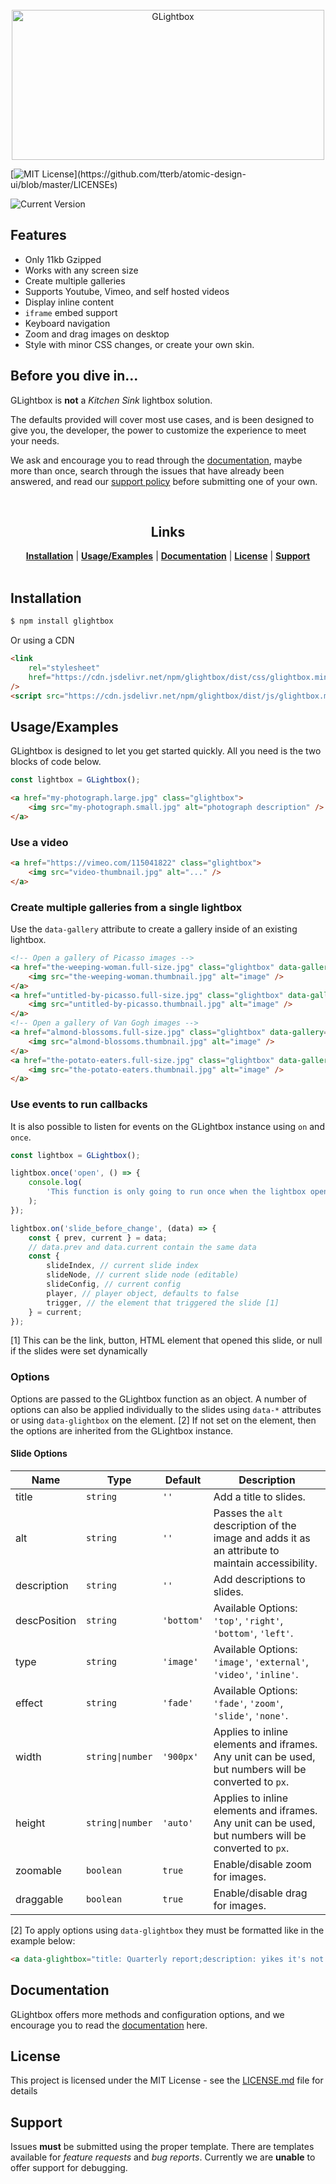 <div align="center">
	<br />
	<img src="https://raw.githubusercontent.com/frankie-tech/glightbox/updated-docs/logo.svg" alt="GLightbox" width="500" height="240"/>
	<br />
</div>

<!-- the standard markdown way of linking an image, won't work in a github readme for svg though
![Logo](https://raw.githubusercontent.com/frankie-tech/glightbox/updated-docs/logo.svg)
 -->

[![MIT License](https://img.shields.io/apm/l/atomic-design-ui.svg?)](https://github.com/tterb/atomic-design-ui/blob/master/LICENSEs)

![Current Version](https://img.shields.io/github/package-json/v/biati-digital/glightbox)

## Features

-   Only 11kb Gzipped
-   Works with any screen size
-   Create multiple galleries
-   Supports Youtube, Vimeo, and self hosted videos
-   Display inline content
-   `iframe` embed support
-   Keyboard navigation
-   Zoom and drag images on desktop
-   Style with minor CSS changes, or create your own skin.

## Before you dive in...

GLightbox is **not** a _Kitchen Sink_ lightbox solution.

The defaults provided will cover most use cases, and is been designed to give you, the developer, the power to customize the experience to meet your needs.

We ask and encourage you to read through the [documentation](https://linktodocumentation/), maybe more than once, search through the issues that have already been answered, and read our [support policy](#support) before submitting one of your own.

<div align="center">
	<br />
	<h2><strong>Links</strong></h2>
	<nav>
		<a href="#Installation"><strong>Installation</strong></a> | 
		<a href="#Usage/Examples"><strong>Usage/Examples</strong></a> | 
		<a href="#Documentation"><strong>Documentation</strong></a> | 
		<a href="#License"><strong>License</strong></a> | 
		<a href="#Support"><strong>Support</strong></a>
	</nav>
	<br />
</div>

## Installation

```sh
$ npm install glightbox
```

Or using a CDN

```html
<link
	rel="stylesheet"
	href="https://cdn.jsdelivr.net/npm/glightbox/dist/css/glightbox.min.css"
/>
<script src="https://cdn.jsdelivr.net/npm/glightbox/dist/js/glightbox.min.js"></script>
```

## Usage/Examples

GLightbox is designed to let you get started quickly. All you need is the two blocks of code below.

```js
const lightbox = GLightbox();
```

```html
<a href="my-photograph.large.jpg" class="glightbox">
	<img src="my-photograph.small.jpg" alt="photograph description" />
</a>
```

### Use a video

```html
<a href="https://vimeo.com/115041822" class="glightbox">
	<img src="video-thumbnail.jpg" alt="..." />
</a>
```

### Create multiple galleries from a single lightbox

Use the `data-gallery` attribute to create a gallery inside of an existing lightbox.

```html
<!-- Open a gallery of Picasso images -->
<a href="the-weeping-woman.full-size.jpg" class="glightbox" data-gallery="Picasso">
	<img src="the-weeping-woman.thumbnail.jpg" alt="image" />
</a>
<a href="untitled-by-picasso.full-size.jpg" class="glightbox" data-gallery="Picasso">
	<img src="untitled-by-picasso.thumbnail.jpg" alt="image" />
</a>
<!-- Open a gallery of Van Gogh images -->
<a href="almond-blossoms.full-size.jpg" class="glightbox" data-gallery="Van Gogh">
	<img src="almond-blossoms.thumbnail.jpg" alt="image" />
</a>
<a href="the-potato-eaters.full-size.jpg" class="glightbox" data-gallery="Van Gogh">
	<img src="the-potato-eaters.thumbnail.jpg" alt="image" />
</a>
```

### Use events to run callbacks

It is also possible to listen for events on the GLightbox instance using `on` and `once`.

```js
const lightbox = GLightbox();

lightbox.once('open', () => {
	console.log(
		'This function is only going to run once when the lightbox opens!',
	);
});

lightbox.on('slide_before_change', (data) => {
	const { prev, current } = data;
	// data.prev and data.current contain the same data
	const {
		slideIndex, // current slide index
		slideNode, // current slide node (editable)
		slideConfig, // current config
		player, // player object, defaults to false
		trigger, // the element that triggered the slide [1]
	} = current;
});
```

[1] This can be the link, button, HTML element that opened this slide, or null if the slides were set dynamically


### Options

Options are passed to the GLightbox function as an object. A number of options can also be applied individually to the slides using `data-*` attributes or using `data-glightbox` on the element. [2] If not set on the element, then the options are inherited from the GLightbox instance.

#### Slide Options 

| Name | Type | Default | Description |
| --- | --- | --- | --- |
| title | `string` | `''` | Add a title to slides. |
| alt | `string` | `''` | Passes the `alt` description of the image and adds it as an attribute to maintain accessibility. |
| description | `string` | `''` | Add descriptions to slides. |
| descPosition | `string` | `'bottom'` | Available Options: `'top'`, `'right'`, `'bottom'`, `'left'`. |
| type | `string` | `'image'` | Available Options: `'image'`, `'external'`, `'video'`, `'inline'`. |
| effect | `string` | `'fade'` | Available Options: `'fade'`, `'zoom'`, `'slide'`, `'none'`. |
| width | `string\|number` | `'900px'` | Applies to inline elements and iframes. Any unit can be used, but numbers will be converted to `px`. |
| height | `string\|number` | `'auto'` | Applies to inline elements and iframes. Any unit can be used, but numbers will be converted to `px`. |
| zoomable | `boolean` | `true` | Enable/disable zoom for images. |
| draggable | `boolean` | `true` | Enable/disable drag for images. |

[2] To apply options using `data-glightbox` they must be formatted like in the example below:
```html
<a data-glightbox="title: Quarterly report;description: yikes it's not good;descPosition: left;type: image;" href="quarterly-graph.jpg">See Quarterly Reports</a>
```

## Documentation

GLightbox offers more methods and configuration options, and we encourage you to read the [documentation](https://linktodocumentation) here.

## License

This project is licensed under the MIT License - see the [LICENSE.md](LICENSE.md) file for details

## Support

Issues **must** be submitted using the proper template. There are templates available for _feature requests_ and _bug reports_. Currently we are **unable** to offer support for debugging.
